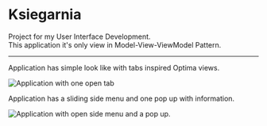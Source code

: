 # Ksiegarnia
<p>Project for my User Interface Development.
<br>This application it's only view in Model-View-ViewModel Pattern.</p>
<hr>
<p>Application has simple look like with tabs inspired Optima views.</p>
<img src="https://i.imgur.com/tfSdh5j.png" alt="Application with one open tab">
<p>Application has a sliding side menu and one pop up with information.</p>
<img src="https://i.imgur.com/ZhxaWBO.png" alt="Application with open side menu and a pop up.">
